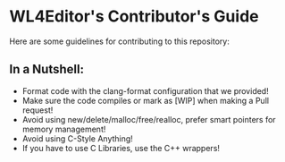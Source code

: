 # WL4Editor's Contributor's Guide
Here are some guidelines for contributing to this repository:

## In a Nutshell:
- Format code with the clang-format configuration that we provided!
- Make sure the code compiles or mark as [WIP] when making a Pull request!
- Avoid using new/delete/malloc/free/realloc, prefer smart pointers for memory management!
- Avoid using C-Style Anything!
- If you have to use C Libraries, use the C++ wrappers!
